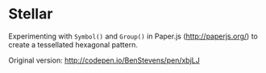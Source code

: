 # Stellar


Experimenting with `Symbol()` and `Group()` in Paper.js (http://paperjs.org/) to create a tessellated hexagonal pattern.

Original version:
http://codepen.io/BenStevens/pen/xbjLJ